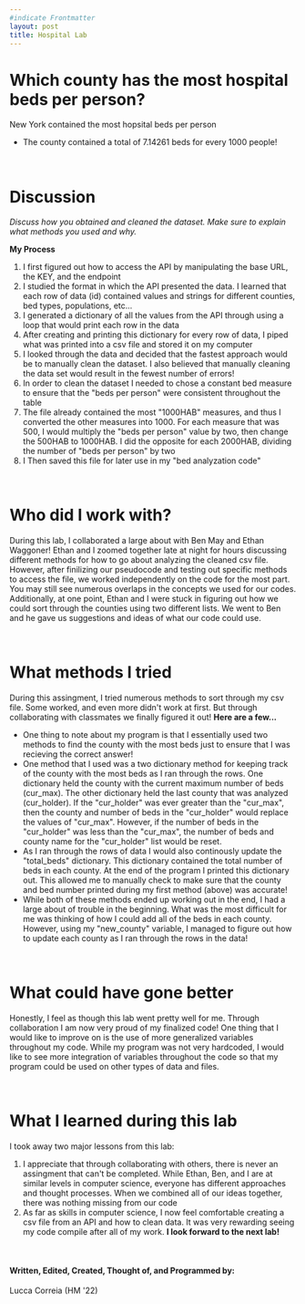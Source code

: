 ```yaml
--- 
#indicate Frontmatter
layout: post
title: Hospital Lab
---
```


# Which county has the most hospital beds per person?

New York contained the most hopsital beds per person
* The county contained a total of 7.14261 beds for every 1000 people!

<br>

# Discussion

_Discuss how you obtained and cleaned the dataset. Make sure to explain what methods you used and why._

**My Process**
1. I first figured out how to access the API by manipulating the base URL, the KEY, and the endpoint
2. I studied the format in which the API presented the data. I learned that each row of data (id) contained values and strings for different counties, bed types, populations, etc...
3. I generated a dictionary of all the values from the API through using a loop that would print each row in the data
4. After creating and printing this dictionary for every row of data, I piped what was printed into a csv file and stored it on my computer
5. I looked through the data and decided that the fastest approach would be to manually clean the dataset. I also believed that manually cleaning the data set would result in the fewest number of errors!
6. In order to clean the dataset I needed to chose a constant bed measure to ensure that the "beds per person" were consistent throughout the table
7. The file already contained the most "1000HAB" measures, and thus I converted the other measures into 1000. For each measure that was 500, I would multiply the "beds per person" value by two, then change the 500HAB to 1000HAB. I did the opposite for each 2000HAB, dividing the number of "beds per person" by two
8. I Then saved this file for later use in my "bed analyzation code" 


<br>

# Who did I work with?

During this lab, I collaborated a large about with Ben May and Ethan Waggoner! Ethan and I zoomed together late at night for hours discussing different methods for how to go about analyzing the cleaned csv file. However, after finilizing our pseudocode and testing out specific methods to access the file, we worked independently on the code for the most part. You may still see numerous overlaps in the concepts we used for our codes. Additionally, at one point, Ethan and I were stuck in figuring out how we could sort through the counties using two different lists. We went to Ben and he gave us suggestions and ideas of what our code could use.    

<br>

# What methods I tried
 During this assingment, I tried numerous methods to sort through my csv file. Some worked, and even more didn't work at first. But through collaborating with classmates we finally figured it out! **Here are a few...**
 *  One thing to note about my program is that I essentially used two methods to find the county with the most beds just to ensure that I was recieving the correct answer! 
* One method that I used was a two dictionary method for keeping track of the county with the most beds as I ran through the rows. One dictionary held the county with the current maximum number of beds (cur_max). The other dictionary held the last county that was analyzed (cur_holder). If the "cur_holder" was ever greater than the "cur_max", then the county and number of beds in the "cur_holder" would replace the values of "cur_max". However, if the number of beds in the "cur_holder" was less than the "cur_max", the number of beds and county name for the "cur_holder" list would be reset. 
* As I ran through the rows of data I would also continously update the "total_beds" dictionary. This dictionary contained the total number of beds in each county. At the end of the program I printed this dictionary out. This allowed me to manually check to make sure that the county and bed number printed during my first method (above) was accurate!
* While both of these methods ended up working out in the end, I had a large about of trouble in the beginning. What was the most difficult for me was thinking of how I could add all of the beds in each county. However, using my "new_county" variable, I managed to figure out how to update each county as I ran through the rows in the data!

<br>

# What could have gone better
Honestly, I feel as though this lab went pretty well for me. Through collaboration I am now very proud of my finalized code! One thing that I would like to improve on is the use of more generalized variables throughout my code. While my program was not very hardcoded, I would like to see more integration of variables throughout the code so that my program could be used on other types of data and files.

<br>

# What I learned during this lab
I took away two major lessons from this lab:
1. I appreciate that through collaborating with others, there is never an assingment that can't be completed. While Ethan, Ben, and I are at similar levels in computer science, everyone has different approaches and thought processes. When we combined all of our ideas together, there was nothing missing from our code
2. As far as skills in computer science, I now feel comfortable creating a csv file from an API and how to clean data. It was very rewarding seeing my code compile after all of my work. **I look forward to the next lab!**

<br>

#### Written, Edited, Created, Thought of, and Programmed by: 
Lucca Correia (HM '22)  